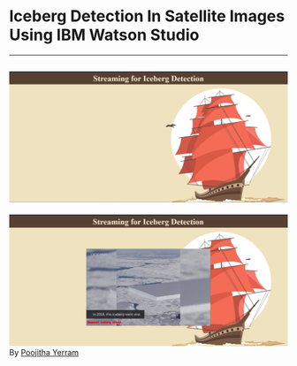 # Iceberg Detection In Satellite Images Using IBM Watson Studio 
---
![alt text](https://github.com/smartinternz02/SI-GuidedProject-49403-1652770998/blob/main/Homepage.png)
---
![alt text](https://github.com/smartinternz02/SI-GuidedProject-49403-1652770998/blob/main/OUPTUT.png)
By [Poojitha Yerram](https://github.com/TestPrab) 
